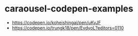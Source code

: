 # caraousel-codepen-examples

- https://codepen.io/koheishingai/pen/uKvJF
- https://codepen.io/trungk18/pen/EydyoL?editors=0110
